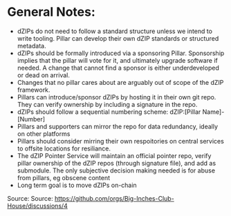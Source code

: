 # General Notes:

- dZIPs do not need to follow a standard structure unless we intend to write tooling.  Pillar can develop their own dZIP standards or structured metadata.
- dZIPs should be formally introduced via a sponsoring Pillar. Sponsorship implies that the pillar will vote for it, and ultimately upgrade software if needed. A change that cannot find a sponsor is either underdeveloped or dead on arrival.
- Changes that no pillar cares about are arguably out of scope of the dZIP framework.
- Pillars can introduce/sponsor dZIPs by hosting it in their own git repo. They can verify ownership by including a signature in the repo. 
- dZIPs should follow a sequential numbering scheme: dZIP:[Pillar Name]-[Number]
- Pillars and supporters can mirror the repo for data redundancy, ideally on other platforms
- Pillars should consider mirring their own respoitories on central services to offsite locations for resiliance.
- The dZIP Pointer Service will maintain an official pointer repo, verify pillar ownership of the dZIP repos (through signature file), and add as submodule. The only subjective decision making needed is for abuse from pillars, eg obscene content
- Long term goal is to move dZIPs on-chain

Source: Source: https://github.com/orgs/Big-Inches-Club-House/discussions/4
